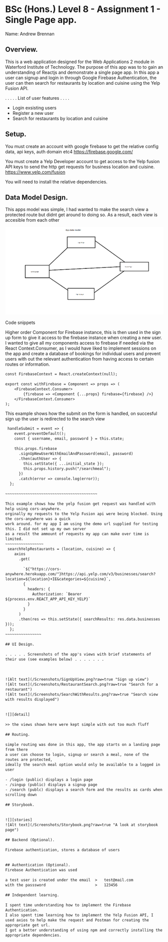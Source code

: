 # BSc (Hons.) Level 8 - Assignment 1 - Single Page app.

Name: Andrew Brennan

## Overview.

This is a web application designed for the Web Applications 2 module in Waterford Institute of Technology.
The purpose of this app was to to gain an understanding of Reactjs and demonstrate a single page app. In this 
app a user can signup and login in through Google Firebase Authentication, the user can then search for
restaurants by location and cuisine using the Yelp Fusion API. 

. . . . . List of user features  . . . .

- Login exsisting users
- Register a new user
- Search for restaurants by location and cuisine

## Setup.

You must create an account with google firebase to get the relative config data, api keys, auth domain etc4
https://firebase.google.com/

You must create a Yelp Developer account to get access to the Yelp fusion API keys to send the http get requests
for business location and cuisine.
https://www.yelp.com/fusion

You will need to install the relative dependencies.


## Data Model Design.

This apps model was simple, I had wanted to make the search view a protected route but didnt get around to doing so. As a result, each view is accesible from each other

![Alt text](/Screenshots/AppDataModel.png?raw=true "Simple diagram of the data model of the app" )

Code snippets

Higher order Component for Firebase instance, this is then used in the sign up form to give 
it access to the firebase instance when creating a new user. I wanted to give all my components
access to firebase if needed via the React Context.Consumer, as I would have liked to implement
sessions on the app and create a database of bookings for individual users and prevent users 
with out the relevant authentication from having access to certain routes or information. 

~~~~~~~~~~~~~~~~~~~~~~~~~~~
const FirebaseContext = React.createContext(null);

export const withFirebase = Component => props => (
    <FirebaseContext.Consumer>
        {firebase => <Component {...props} firebase={firebase} />}
    </FirebaseContext.Consumer>
);
~~~~~~~~~~~~~~~~~~~~~~~~~~~~~


This example shows how the submit on the form is handled, on succesful sign up the user is redirected to
the search view
~~~~~~~~~~~~~~~~~~~~~~~~~~~~~~~~~~~~~~~~~~~
 handleSubmit = event => {
    event.preventDefault();
    const { username, email, password } = this.state;

    this.props.firebase
      .signUpNewUserWithEmailAndPassword(email, password)
      .then(authUser => {
        this.setState({ ...initial_state });
        this.props.history.push("/searchmeal");
      })
      .catch(error => console.log(error));
  };

~~~~~~~~~~~~~~~~~~~~~~~~~~~~~~~~~~~~~~~~~

This example shows how the yelp fusion get request was handled with help using cors-anywhere.
orginally my requests to the Yelp Fusion api were being blocked. Using the cors-anywhere was a quick 
work around. for my app I am using the demo url supplied for testing this. I did not set up my own server
as a result the ammount of requests my app can make over time is limited.
~~~~~~~~~~~~~~~~~
 searchYelpRestaurants = (location, cuisine) => {
    axios
      .get(
        
        `${"https://cors-anywhere.herokuapp.com/"}https://api.yelp.com/v3/businesses/search?location=${location}+IE&categories=${cuisine}`,
        {
          headers: {
            Authorization: `Bearer ${process.env.REACT_APP_API_KEY_YELP}`
          }
        }
      )
      .then(res => this.setState({ searchResults: res.data.businesses }));
  };
~~~~~~~~~~~~~~~~

## UI Design.

. . . . . Screenshots of the app's views with brief statements of their use (see examples below) . . . . . . .



![Alt text](/Screenshots/SignUpView.png?raw=true "Sign up view")
![Alt text](/Screenshots/RestaurantSearch.png?raw=true "Search for a restaurant")
![Alt text](/Screenshots/SearchWithResults.png?raw=true "Search view with results displayed")


![][detail]

>> the views shown here were kept simple with out too much fluff

## Routing.

simple routing was done in this app, the app starts on a landing page from there
a user can choose to login, signup or search a meal, none of the routes are protected,
ideally the search meal option would only be available to a logged in user

- /login (public) displays a login page
- /singup (public) displays a signup page
- /search (publc) displays a search form and the results as cards when scrolling down

## Storybook.


![][stories]
![Alt text](/Screenshots/Storybook.png?raw=true "A look at storybook page")

## Backend (Optional).

Firebase authentication, stores a database of users


## Authentication (Optional).
Firebase Authentication was used

a test user is created under the email  >   test@mail.com
with the passsword                      >   123456

## Independent learning.

I spent time understanding how to implement the Firebase Authentication. 
I also spent time learning how to implement the Yelp Fusion API, I used axios to help make the request and Postman for creating the appropriate get url. 
I got a better understanding of using npm and correctly installing the appropriate dependencies.

